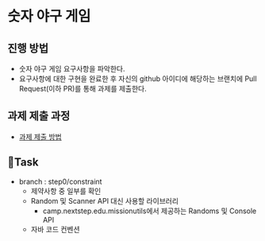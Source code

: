 # 숫자 야구 게임
## 진행 방법
* 숫자 야구 게임 요구사항을 파악한다.
* 요구사항에 대한 구현을 완료한 후 자신의 github 아이디에 해당하는 브랜치에 Pull Request(이하 PR)를 통해 과제를 제출한다.

## 과제 제출 과정
* [과제 제출 방법](https://github.com/next-step/nextstep-docs/tree/master/precourse)

## 🐯Task
* branch : step0/constraint
  * 제약사항 중 일부를 확인
  * Random 및 Scanner API 대신 사용할 라이브러리
    * camp.nextstep.edu.missionutils에서 제공하는 Randoms 및 Console API
  * 자바 코드 컨벤션
  
